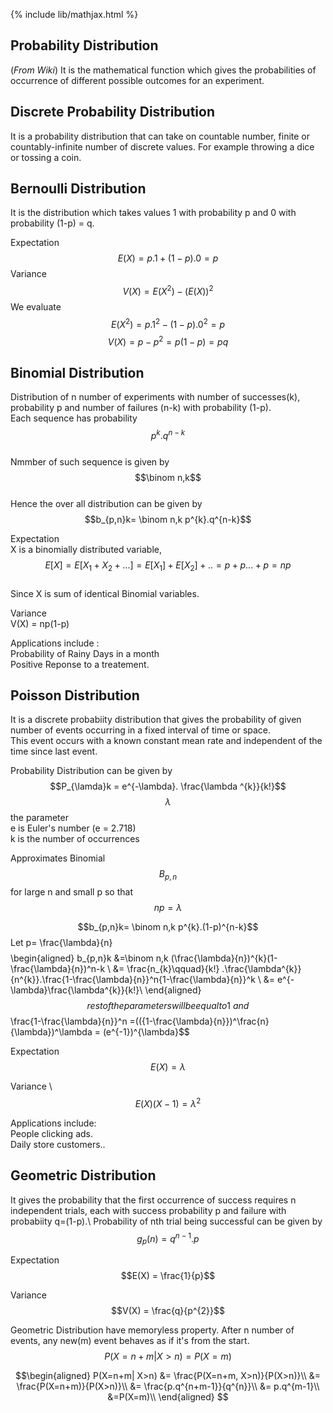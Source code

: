 {% include lib/mathjax.html %}

## Probability Distribution
(_From Wiki_) It is the mathematical function which gives the probabilities of occurrence of different possible outcomes for an experiment.
		  
## Discrete Probability Distribution
It is a probability distribution that can take on countable number, finite or countably-infinite number of discrete values. For example throwing  a dice or tossing a coin.

## Bernoulli Distribution
It is the distribution which takes values 1 with probability p and 0 with probability (1-p) = q.

Expectation
$$E(X)  = p.1 +(1-p).0 = p$$
Variance 
$$V(X) = E(X^{2}) - (E(X))^{2} $$
We evaluate $$E(X^{2}) = p.1^{2} - (1-p).0^{2}  = p$$
$$V(X) = p - p^{2} = p(1-p) = pq$$

## Binomial Distribution
Distribution of n number of experiments with number of successes(k), probability p and number of failures (n-k) with probability (1-p).\
Each sequence has probability $$p^{k}.q^{n-k}$$\
Nmmber of such sequence is given by $$\binom n,k$$\
Hence the over all distribution can be given by $$b_{p,n}k= \binom n,k p^{k}.q^{n-k}$$

Expectation \
X is a binomially distributed variable,\
$$E[X] = E[X_{1}+X_{2}+...] = E[X_{1}]+E[X_{2}]+.. = p+p...+p =np$$\
Since X is sum of identical Binomial variables.

Variance\
V(X) = np(1-p)

Applications include :\
Probability of Rainy Days in a month\
Positive Reponse to a  treatement.

## Poisson Distribution
It is a discrete probabiity distribution that gives the probability of given number of events occurring in a fixed interval of time or space.\
This event occurs with a known constant mean rate and independent of the time since last event.

Probability Distribution can be given by \
$$P_{\lamda}k = e^{-\lambda}. \frac{\lambda ^{k}}{k!}$$
$$\lambda$$ the parameter\
e is Euler's number (e = 2.718)\
k is the number of occurrences

Approximates Binomial $$B_{p,n}$$ for large n and small p so that $$np = \lambda$$

$$b_{p,n}k= \binom n,k p^{k}.(1-p)^{n-k}$$
Let p= \frac{\lambda}{n}$$
$$\begin{aligned}
b_{p,n}k &=\binom n,k (\frac{\lambda}{n})^{k}(1-\frac{\lambda}{n})^n-k \\
&= \frac{n\_{k}\qquad}{k!} .\frac{\lambda^{k}}{n^{k}}.\frac{1-\frac{\lambda}{n}}^n{1-\frac{\lambda}{n}}^k \\
&= e^{-\lambda}\frac{\lambda^{k}}{k!}\\
\end{aligned}$$
rest of the parameters will be equal to 1\
and $$\frac{1-\frac{\lambda}{n}}^n =(({1-\frac{\lambda}{n}})^\frac{n}{\lambda})^\lambda = (e^{-1})^{\lambda}$$

Expectation \
$$E(X) = \lambda$$

Variance \ 
$$E(X)(X-1) = \lambda^{2}$$

Applications include:\
People clicking ads.\
Daily store customers..

## Geometric Distribution

It gives the probability that the first occurrence of success requires n independent trials, each with success probability p and failure with probabiity q=(1-p).\ 
Probability of nth trial being successful can be given by
$$g_{p}(n) = q^{n-1}.p$$

Expectation \
$$E(X) = \frac{1}{p}$$

Variance \
$$V(X) = \frac{q}{p^{2}}$$

Geometric Distribution have memoryless property. After n number of events, any new(m) event behaves as if it's from the start.\
$$P(X=n+m| X>n) = P(X=m)$$

$$\begin{aligned}
P(X=n+m| X>n) &= \frac{P(X=n+m, X>n)}{P(X>n)}\\
&= \frac{P(X=n+m)}{P(X>n)}\\
&= \frac{p.q^{n+m-1}}{q^{n}}\\
&= p.q^{m-1}\\
&=P(X=m)\\
\end{aligned}
$$

